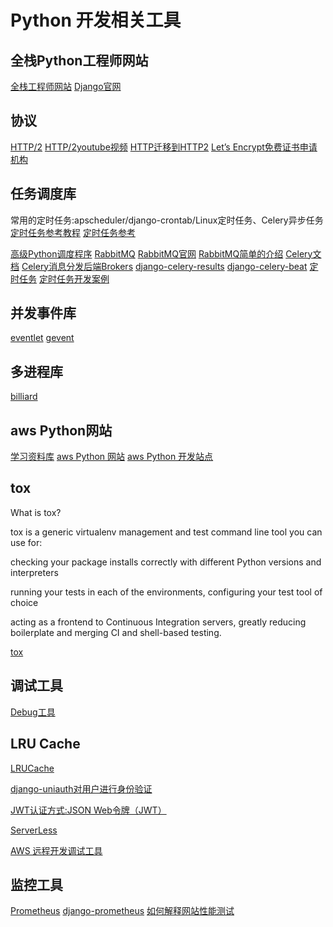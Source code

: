 # Python 开发相关工具

## 全栈Python工程师网站
[全栈工程师网站](https://www.fullstackpython.com/)
[Django官网](https://www.djangoproject.com/)



## 协议
[HTTP/2](https://fly.io/articles/http2-for-devs/)
[HTTP/2youtube视频](https://www.youtube.com/watch?v=JsTptu56GM8)
[HTTP迁移到HTTP2](https://www.keycdn.com/blog/http-to-https)
[Let’s Encrypt免费证书申请机构](https://letsencrypt.org/)


## 任务调度库
常用的定时任务:apscheduler/django-crontab/Linux定时任务、Celery异步任务
[定时任务参考教程](https://segmentfault.com/a/1190000016515891)
[定时任务参考](https://juejin.im/post/5b588b8c6fb9a04f834655a6)

[高级Python调度程序](https://apscheduler.readthedocs.io/en/latest/#)
[RabbitMQ](http://docs.celeryproject.org/en/latest/getting-started/brokers/rabbitmq.html#id3)
[RabbitMQ官网](https://www.rabbitmq.com/)
[RabbitMQ简单的介绍](https://www.cnblogs.com/luxiaoxun/p/3918054.html)
[Celery文档](http://docs.celeryproject.org/en/latest/index.html)
[Celery消息分发后端Brokers](http://docs.celeryproject.org/en/latest/getting-started/brokers/)
[django-celery-results](https://django-celery-results.readthedocs.io/en/latest/)
[django-celery-beat](https://django-celery-beat.readthedocs.io/en/latest/)
[定时任务](http://docs.celeryproject.org/en/latest/userguide/periodic-tasks.html#id8)
[定时任务开发案例](https://www.merixstudio.com/blog/django-celery-beat/)

## 并发事件库
[eventlet](https://pypi.org/project/eventlet/)
[gevent](https://pypi.org/project/gevent/)

## 多进程库
[billiard](https://pypi.org/project/billiard/)
## aws Python网站
[学习资料库](https://medium.com/)
[aws Python 网站](https://aws.amazon.com/cn/getting-started/projects/build-modern-app-fargate-lambda-dynamodb-python/)
[aws Python 开发站点](https://aws.amazon.com/cn/developer/)

## tox

What is tox?

tox is a generic virtualenv management and test command line tool you can use for:

checking your package installs correctly with different Python versions and interpreters

running your tests in each of the environments, configuring your test tool of choice

acting as a frontend to Continuous Integration servers, greatly reducing boilerplate and merging CI and shell-based testing.

[tox](https://tox.readthedocs.io/en/latest/)



## 调试工具
[Debug工具](https://github.com/jazzband/django-debug-toolbar)


## LRU Cache
[LRUCache](/usr/local/Cellar/python/3.7.2_2/Frameworks/Python.framework/Versions/3.7/lib/python3.7/functools.py)

[django-uniauth对用户进行身份验证](https://github.com/lgoodridge/django-uniauth/)

[JWT认证方式:JSON Web令牌（JWT）](https://jwt.io/)

[ServerLess](https://serverless.com/)

[AWS 远程开发调试工具](https://console.aws.amazon.com/lambda/home?region=us-east-1#/applications/myService-dev)

## 监控工具
[Prometheus]()
[django-prometheus](https://github.com/korfuri/django-prometheus)
[如何解释网站性能测试](https://fly.io/articles/how-to-understand-performance-tests/)
